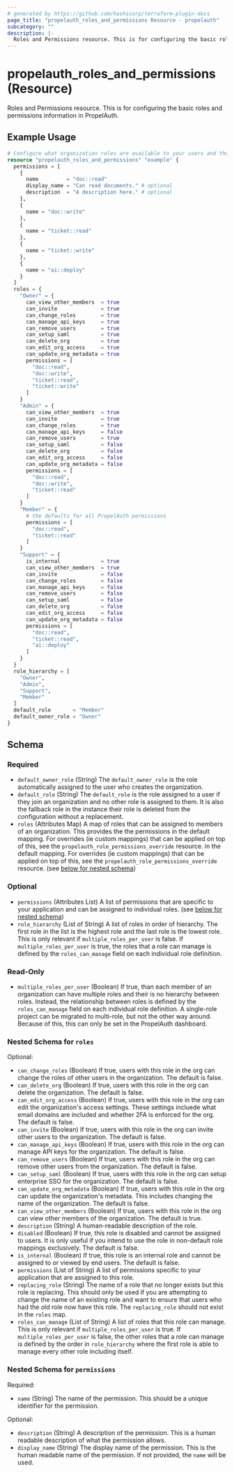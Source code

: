 ```yaml
---
# generated by https://github.com/hashicorp/terraform-plugin-docs
page_title: "propelauth_roles_and_permissions Resource - propelauth"
subcategory: ""
description: |-
  Roles and Permissions resource. This is for configuring the basic roles and permissions information in PropelAuth.
---
```


# propelauth_roles_and_permissions (Resource)

Roles and Permissions resource. This is for configuring the basic roles and permissions information in PropelAuth.

## Example Usage

```terraform
# Configure what organization roles are available to your users and the permissions associated with them.
resource "propelauth_roles_and_permissions" "example" {
  permissions = [
    {
      name         = "doc::read"
      display_name = "Can read documents." # optional
      description  = "A description here." # optional
    },
    {
      name = "doc::write"
    },
    {
      name = "ticket::read"
    },
    {
      name = "ticket::write"
    },
    {
      name = "ai::deploy"
    }
  ]
  roles = {
    "Owner" = {
      can_view_other_members  = true
      can_invite              = true
      can_change_roles        = true
      can_manage_api_keys     = true
      can_remove_users        = true
      can_setup_saml          = true
      can_delete_org          = true
      can_edit_org_access     = true
      can_update_org_metadata = true
      permissions = [
        "doc::read",
        "doc::write",
        "ticket::read",
        "ticket::write"
      ]
    }
    "Admin" = {
      can_view_other_members  = true
      can_invite              = true
      can_change_roles        = true
      can_manage_api_keys     = false
      can_remove_users        = true
      can_setup_saml          = false
      can_delete_org          = false
      can_edit_org_access     = false
      can_update_org_metadata = false
      permissions = [
        "doc::read",
        "doc::write",
        "ticket::read"
      ]
    }
    "Member" = {
      # the defaults for all PropelAuth permissions
      permissions = [
        "doc::read",
        "ticket::read"
      ]
    }
    "Support" = {
      is_internal             = true
      can_view_other_members  = true
      can_invite              = false
      can_change_roles        = false
      can_manage_api_keys     = false
      can_remove_users        = false
      can_setup_saml          = false
      can_delete_org          = false
      can_edit_org_access     = false
      can_update_org_metadata = false
      permissions = [
        "doc::read",
        "ticket::read",
        "ai::deploy"
      ]
    }
  }
  role_hierarchy = [
    "Owner",
    "Admin",
    "Support",
    "Member"
  ]
  default_role       = "Member"
  default_owner_role = "Owner"
}
```

<!-- schema generated by tfplugindocs -->
## Schema

### Required

- `default_owner_role` (String) The `default_owner_role` is the role automatically assigned to the user who creates the organization.
- `default_role` (String) The `default_role` is the role assigned to a user if they join an organization and no other role is assigned to them. It is also the fallback role in the instance their role is deleted from the configuration without a replacement.
- `roles` (Attributes Map) A map of roles that can be assigned to members of an organization. This provides the the permissions in the default mapping. For overrides (ie custom mappings) that can be applied on top of this, see the `propelauth_role_permissions_override` resource. in the default mapping. For overrides (ie custom mappings) that can be applied on top of this, see the `propelauth_role_permissions_override` resource. (see [below for nested schema](#nestedatt--roles))

### Optional

- `permissions` (Attributes List) A list of permissions that are specific to your application and can be assigned to individual roles. (see [below for nested schema](#nestedatt--permissions))
- `role_hierarchy` (List of String) A list of roles in order of hierarchy. The first role in the list is the highest role and the last role is the lowest role. This is only relevant if `multiple_roles_per_user` is false. If `multiple_roles_per_user` is true, the roles that a role can manage is defined by the `roles_can_manage` field on each individual role definition.

### Read-Only

- `multiple_roles_per_user` (Boolean) If true, than each member of an organization can have multiple roles and their is no hierarchy between roles. Instead, the relationship between roles is defined by the `roles_can_manage` field on each individual role definition. A single-role project can be migrated to multi-role, but not the other way around. Because of this, this can only be set in the PropelAuth dashboard.

<a id="nestedatt--roles"></a>
### Nested Schema for `roles`

Optional:

- `can_change_roles` (Boolean) If true, users with this role in the org can change the roles of other users in the organization. The default is false.
- `can_delete_org` (Boolean) If true, users with this role in the org can delete the organization. The default is false.
- `can_edit_org_access` (Boolean) If true, users with this role in the org can edit the organization's access settings. These settings incluede what email domains are included and whether 2FA is enforced for the org. The default is false.
- `can_invite` (Boolean) If true, users with this role in the org can invite other users to the organization. The default is false.
- `can_manage_api_keys` (Boolean) If true, users with this role in the org can manage API keys for the organization. The default is false.
- `can_remove_users` (Boolean) If true, users with this role in the org can remove other users from the organization. The default is false.
- `can_setup_saml` (Boolean) If true, users with this role in the org can setup enterprise SSO for the organization. The default is false.
- `can_update_org_metadata` (Boolean) If true, users with this role in the org can update the organization's metadata. This includes changing the name of the organization. The default is false.
- `can_view_other_members` (Boolean) If true, users with this role in the org can view other members of the organization. The default is true.
- `description` (String) A human-readable description of the role.
- `disabled` (Boolean) If true, this role is disabled and cannot be assigned to users. It is only useful if you intend to use the role in non-default role mappings exclusively. The default is false.
- `is_internal` (Boolean) If true, this role is an internal role and cannot be assigned to or viewed by end users. The default is false.
- `permissions` (List of String) A list of permissions specific to your application that are assigned to this role.
- `replacing_role` (String) The name of a role that no longer exists but this role is replacing. This should only be used if you are attempting to change the name of an existing role and want to ensure that users who had the old role now have this role. The `replacing_role` should not exist in the `roles` map.
- `roles_can_manage` (List of String) A list of roles that this role can manage. This is only relevant if `multiple_roles_per_user` is true. If `multiple_roles_per_user` is false, the other roles that a role can manage is defined by the order in `role_hierarchy` where the first role is able to manage every other role including itself.


<a id="nestedatt--permissions"></a>
### Nested Schema for `permissions`

Required:

- `name` (String) The name of the permission. This should be a unique identifier for the permission.

Optional:

- `description` (String) A description of the permission. This is a human readable description of what the permission allows.
- `display_name` (String) The display name of the permission. This is the human readable name of the permission. If not provided, the `name` will be used.
